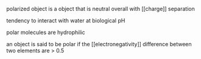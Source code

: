 

polarized object is a object that is neutral overall with [[charge]] separation

tendency to interact with water at biological pH 

polar molecules are hydrophilic 

an object is said to be polar if the [[electronegativity]] difference between two elements are > 0.5
